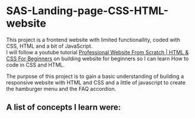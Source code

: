 # SAS-Landing-page-CSS-HTML-website
This project is a frontend website with limited functionallity, coded with CSS, HTML and a bit of JavaScript.  
I will follow a youtube tutorial [Professional Website From Scratch | HTML & CSS For Beginners](https://www.youtube.com/watch?v=HXYZxVbWkjc) on building website for beginners so I can learn How to code in CSS and HTML.

The purpose of this project is to gain a basic understanding of building a responsive website with HTML and CSS
and a little of javascript to create the hamburger menu and the FAQ accordion.

## A list of concepts I learn were: 

